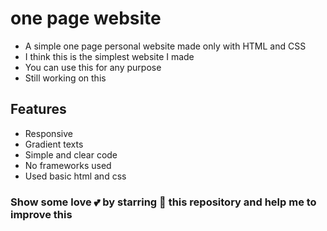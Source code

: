 # one page website
- A simple one page personal website made only with HTML and CSS
- I think this is the simplest website I made
- You can use this for any purpose
- Still working on this

## Features
- Responsive
- Gradient texts
- Simple and clear code
- No frameworks used
- Used basic html and css

### Show some love 💕 by starring 🌟 this repository and help me to improve this
